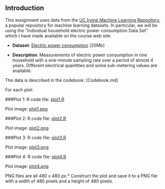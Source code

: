 ## Introduction

This assignment uses data from
the <a href="http://archive.ics.uci.edu/ml/">UC Irvine Machine
Learning Repository</a>, a popular repository for machine learning
datasets. In particular, we will be using the "Individual household
electric power consumption Data Set" which I have made available on
the course web site:

* <b>Dataset</b>: <a href="https://d396qusza40orc.cloudfront.net/exdata%2Fdata%2Fhousehold_power_consumption.zip">Electric power consumption</a> [20Mb]

* <b>Description</b>: Measurements of electric power consumption in
one household with a one-minute sampling rate over a period of almost
4 years. Different electrical quantities and some sub-metering values
are available.


The data is described in the codebook: [Codebook.md]

For each plot:

###Plot 1:
R code file: [plot1.R](plot1.R)

Plot image: [plot1.png](plot1.png)

###Plot 2:
R code file: [plot2.R](plot2.R)

Plot image: [plot2.png](plot2.png)

###Plot 3:
R code file: [plot3.R](plot3.R)

Plot image: [plot3.png](plot3.png)

###Plot 4:
R code file: [plot4.R](plot4.R)

Plot image: [plot4.png](plot4.png)

PNG files are all 480 x 480 px.* Construct the plot and save it to a PNG file with a width of 480
pixels and a height of 480 pixels.
